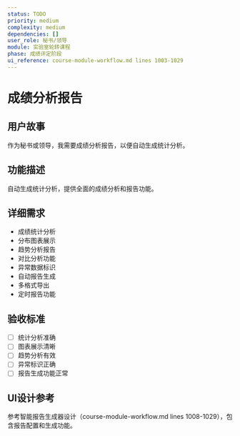 ```yaml
---
status: TODO
priority: medium
complexity: medium
dependencies: []
user_role: 秘书/领导
module: 实验室轮转课程
phase: 成绩评定阶段
ui_reference: course-module-workflow.md lines 1003-1029
---
```


# 成绩分析报告

## 用户故事
作为秘书或领导，我需要成绩分析报告，以便自动生成统计分析。

## 功能描述
自动生成统计分析，提供全面的成绩分析和报告功能。

## 详细需求
- 成绩统计分析
- 分布图表展示
- 趋势分析报告
- 对比分析功能
- 异常数据标识
- 自动报告生成
- 多格式导出
- 定时报告功能

## 验收标准
- [ ] 统计分析准确
- [ ] 图表展示清晰
- [ ] 趋势分析有效
- [ ] 异常标识正确
- [ ] 报告生成功能正常

## UI设计参考
参考智能报告生成器设计（course-module-workflow.md lines 1008-1029），包含报告配置和生成功能。